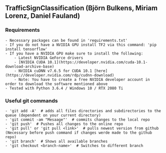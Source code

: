 ## TrafficSignClassification (Björn Bulkens, Miriam Lorenz, Daniel Fauland)
### Requirements
    - Necessary packages can be found in 'requirements.txt'
    - If you do not have a NVIDIA GPU install TF2 via this command: 'pip install tensorflow'
    - If you have a NVIDIA GPU make sure to install the following:
        - Latest NVIDIA GeForce drivers
        - [NVIDIA CUDA 10.1](https://developer.nvidia.com/cuda-10.1-download-archive-base)
        - NVIDIA cuDNN v7.6.5 for CUDA 10.1 [here](https://developer.nvidia.com/rdp/cudnn-download)
        - Note: You have to create a free NVIDIA developer account in order to download the software mentioned above
    - Tested with Python 3.6.4 / Windows 10 / RTX 2080 Ti

### Useful git commands
    - 'git add -A'  # adds all files directories and subdirectories to the queue (dependent on your current directory)
    - 'git commit -am "Mesaage"'  # commits changes to the local repo
    - 'git push'  # Pushes all changes to the online repo
    - 'git pull' or 'git pull <link>'  # pulls newest version from github (Necessary before push command if changes werde made to the github repo)
    - 'git branch'  # Shows all available branches
    - 'git checkout <branch-name>'  # Switches to different branch
    
        
        
